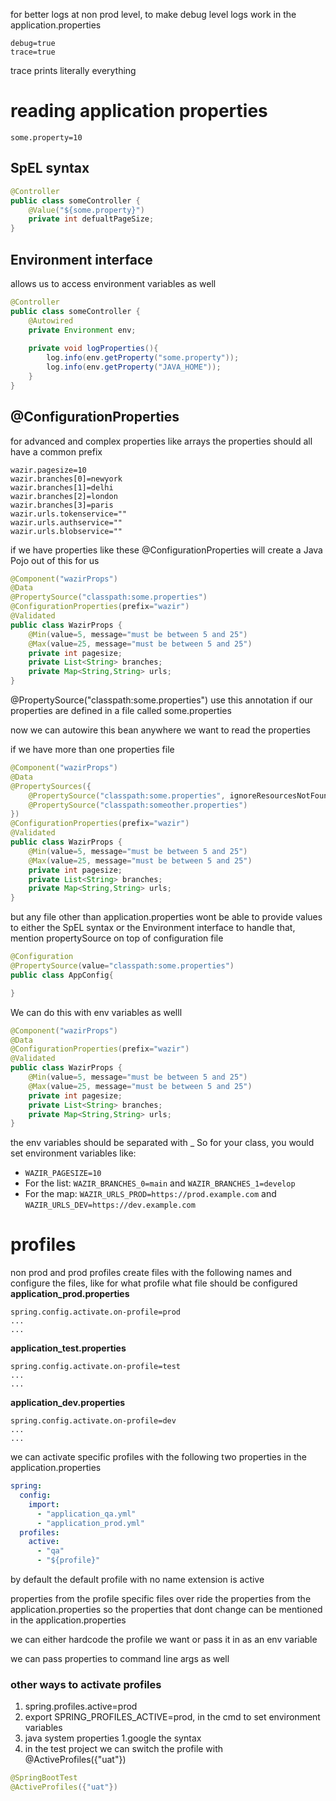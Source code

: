 for better logs at non prod level, to make debug level logs work
in the application.properties
```
debug=true
trace=true
```
trace prints literally everything

# reading application properties
```
some.property=10
```
## SpEL syntax
```java
@Controller
public class someController {
	@Value("${some.property}")
	private int defualtPageSize;
}
```
## Environment interface
allows us to access environment variables as well
```java
@Controller
public class someController {
	@Autowired
	private Environment env;
	
	private void logProperties(){
		log.info(env.getProperty("some.property"));
		log.info(env.getProperty("JAVA_HOME"));
	}
}
```

## @ConfigurationProperties
for advanced and complex properties like arrays
the properties should all have a common prefix
```
wazir.pagesize=10
wazir.branches[0]=newyork
wazir.branches[1]=delhi
wazir.branches[2]=london
wazir.branches[3]=paris
wazir.urls.tokenservice=""
wazir.urls.authservice=""
wazir.urls.blobservice=""
```
if we have properties like these @ConfigurationProperties will create a Java Pojo out of this for us
```java
@Component("wazirProps")
@Data
@PropertySource("classpath:some.properties")
@ConfigurationProperties(prefix="wazir")
@Validated
public class WazirProps {
	@Min(value=5, message="must be between 5 and 25")
	@Max(value=25, message="must be between 5 and 25")
	private int pagesize;
	private List<String> branches;
	private Map<String,String> urls;
}
```

@PropertySource("classpath:some.properties")
use this annotation if our properties are defined in a file called some.properties

now we can autowire this bean anywhere we want to read the properties

if we have more than one properties file

```java
@Component("wazirProps")
@Data
@PropertySources({
	@PropertySource("classpath:some.properties", ignoreResourcesNotFound=true),
	@PropertySource("classpath:someother.properties")
})
@ConfigurationProperties(prefix="wazir")
@Validated
public class WazirProps {
	@Min(value=5, message="must be between 5 and 25")
	@Max(value=25, message="must be between 5 and 25")
	private int pagesize;
	private List<String> branches;
	private Map<String,String> urls;
}
```

but any file other than application.properties wont be able to provide values to either the SpEL syntax or the Environment interface
to handle that, mention propertySource on top of configuration file
```java
@Configuration
@PropertySource(value="classpath:some.properties")
public class AppConfig{

}
```

We can do this with env variables as welll
```java
@Component("wazirProps")
@Data
@ConfigurationProperties(prefix="wazir")
@Validated
public class WazirProps {
    @Min(value=5, message="must be between 5 and 25")
    @Max(value=25, message="must be between 5 and 25")
    private int pagesize;
    private List<String> branches;
    private Map<String,String> urls;
}
```

the env variables should be separated with _
So for your class, you would set environment variables like:
- `WAZIR_PAGESIZE=10`
- For the list: `WAZIR_BRANCHES_0=main` and `WAZIR_BRANCHES_1=develop`
- For the map: `WAZIR_URLS_PROD=https://prod.example.com` and `WAZIR_URLS_DEV=https://dev.example.com`
# profiles
non prod and prod profiles
create files with the following names and configure the files, like for what profile what file should be configured
**application_prod.properties**
```
spring.config.activate.on-profile=prod
...
...
```
**application_test.properties**
```
spring.config.activate.on-profile=test
...
...
```
**application_dev.properties**
```
spring.config.activate.on-profile=dev
...
...
```

we can activate specific profiles with the following two properties in the application.properties

```yml
spring:  
  config:  
    import:  
      - "application_qa.yml"  
      - "application_prod.yml"  
  profiles:  
    active:  
      - "qa"  
      - "${profile}"
```

by default the default profile with no name extension is active

properties from the profile specific files over ride the properties from the application.properties
so the properties that dont change can be mentioned in the application.properties

we can either hardcode the profile we want or pass it in as an env variable

we can pass properties to command line args as well

### other ways to activate profiles
1. spring.profiles.active=prod
2. export SPRING_PROFILES_ACTIVE=prod, in the cmd to set environment variables
3. java system properties
	1.google the syntax
4. in the test project we can switch the profile with @ActiveProfiles({"uat"})
```java
@SpringBootTest
@ActiveProfiles({"uat"})
```